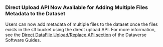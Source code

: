 ### Direct Upload API Now Available for Adding Multiple Files Metadata to the Dataset

Users can now add metadata of multiple files to the dataset once the files exists in the s3 bucket using the direct upload API. 
For more information, see the [Direct DataFile Upload/Replace API section](https://guides.dataverse.org/en/5.6/developers/s3-direct-upload-api.html) of the Dataverse Software Guides.
